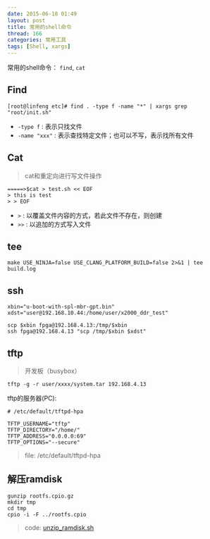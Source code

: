 ```yaml
---
date: 2015-06-18 01:49
layout: post
title: 常用的shell命令
thread: 166
categories: 常用工具
tags: [Shell, xargs]
---
```


常用的shell命令： `find`, `cat`

<!-- more -->

## Find

``` shell
[root@linfeng etc]# find . -type f -name "*" | xargs grep "root/init.sh"
```

* `-type f` : 表示只找文件
* `-name "xxx"` :  表示查找特定文件；也可以不写，表示找所有文件

## Cat

>cat和重定向进行写文件操作

``` shell
=====>$cat > test.sh << EOF
> this is test
> > EOF
```

* `>` : 以覆盖文件内容的方式，若此文件不存在，则创建
* `>>` : 以追加的方式写入文件

## tee

``` shell
make USE_NINJA=false USE_CLANG_PLATFORM_BUILD=false 2>&1 | tee build.log
```

## ssh

``` shell
xbin="u-boot-with-spl-mbr-gpt.bin"                                              
xdst="user@192.168.10.44:/home/user/x2000_ddr_test"

scp $xbin fpga@192.168.4.13:/tmp/$xbin           
ssh fpga@192.168.4.13 "scp /tmp/$xbin $xdst"     
```

## tftp

> 开发板（busybox）


``` shell
tftp -g -r user/xxxx/system.tar 192.168.4.13
```

tftp的服务器(PC):

``` shell
# /etc/default/tftpd-hpa

TFTP_USERNAME="tftp"
TFTP_DIRECTORY="/home/"
TFTP_ADDRESS="0.0.0.0:69"
TFTP_OPTIONS="--secure"
```
> file: /etc/default/tftpd-hpa


## 解压ramdisk

```
gunzip rootfs.cpio.gz
mkdir tmp
cd tmp
cpio -i -F ../rootfs.cpio
```
>code: [unzip_ramdisk.sh](https://raw.githubusercontent.com/Winddoing/MyCode/master/android/debug/unzip_ramdisk.sh)
